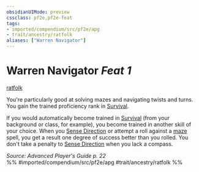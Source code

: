 ```yaml
---
obsidianUIMode: preview
cssclass: pf2e,pf2e-feat
tags:
- imported/compendium/src/pf2e/apg
- trait/ancestry/ratfolk
aliases: ["Warren Navigator"]
---
```

# Warren Navigator  *Feat 1*  
[ratfolk](ratfolk-b1.md)  


You're particularly good at solving mazes and navigating twists and turns. You gain the trained proficiency rank in [Survival](../skills.md#Survival).

If you would automatically become trained in [Survival](../skills.md#Survival) (from your background or class, for example), you become trained in another skill of your choice. When you [Sense Direction](sense-direction.md) or attempt a roll against a [maze](../spells/maze.md) spell, you get a result one degree of success better than you rolled. You don't take a penalty to [Sense Direction](sense-direction.md) when you lack a compass.

*Source: Advanced Player's Guide p. 22*  
%% #imported/compendium/src/pf2e/apg #trait/ancestry/ratfolk %%